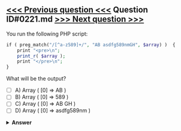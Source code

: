 [<<< Previous question <<<](0220.md)   Question ID#0221.md   [>>> Next question >>>](0222.md)
---

You run the following PHP script:

```php
if ( preg_match("/[^a-z589]+/", "AB asdfg589nmGH", $array) )  {
    print "<pre>\n";
    print_r( $array );
    print "</pre>\n";
}
```
What will be the output?

- [ ] A) Array ( [0] => AB )
- [ ] B) Array ( [0] => 589 )
- [ ] C) Array ( [0] => AB GH )
- [ ] D) Array ( [0] => asdfg589nm )

<details><summary><b>Answer</b></summary>
<p>
  Answer: <strong>A</strong>
</p>
</details>
